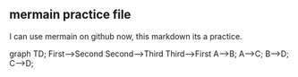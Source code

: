 ## mermain practice file

I can use mermain on github now, this markdown its a practice.

graph TD;
  First-->Second
Second-->Third
  Third-->First
    A-->B;
    A-->C;
    B-->D;
    C-->D;
